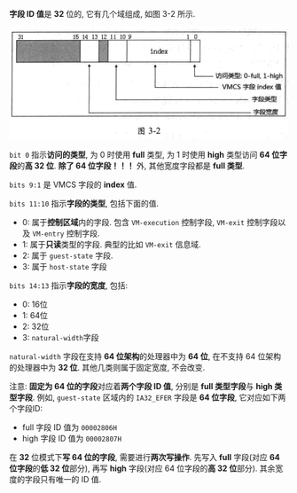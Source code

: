 
**字段 ID 值**是 **32** 位的, 它有几个域组成, 如图 3-2 所示.

![2020-02-25-20-43-06.png](./images/2020-02-25-20-43-06.png)

`bit 0` 指示**访问的类型**, 为 0 时使用 **full** 类型, 为 1 时使用 **high** 类型访问 **64 位字段**的**高 32 位**. **除了 64 位字段！！！** 外, 其他宽度字段都是 **full 类型**. 

`bits 9:1` 是 VMCS 字段的 **index** 值.

`bits 11:10` 指示**字段的类型**, 包括下面的值.

- 0: 属于**控制区域**内的字段. 包含 `VM-execution` 控制字段, `VM-exit` 控制字段以及 `VM-entry` 控制字段.
- 1: 属于**只读**类型的字段. 典型的比如 `VM-exit` 信息域.
- 2: 属于 `guest-state` 字段.
- 3: 属于 `host-state` 字段

`bits 14:13` 指示**字段的宽度**, 包括:

- 0: 16位
- 1: 64位
- 2: 32位
- 3: `natural-width`字段

`natural-width` 字段在支持 **64 位架构**的处理器中为 **64 位**, 在不支持 64 位架构的处理器中为 **32 位**. 其他几类则属于固定宽度, 不会改变.

注意: **固定为 64 位的字段**对应着**两个字段 ID 值**, 分别是 **full 类型字段**与 **high 类型字段**. 例如, `guest-state` 区域内的 `IA32_EFER` 字段是 **64 位字段**, 它对应如下两个字段ID:

* full 字段 ID 值为 `00002806H` 
* high 字段 ID 值为 `00002807H`

在 **32** 位模式下**写 64 位的字段**, 需要进行**两次写操作**. 先写入 **full** 字段(对应 **64 位字段**的**低 32 位**部分), 再写 **high** 字段(对应 64 位字段的**高 32 位**部分). 其余宽度的字段只有唯一的 ID 值. 
